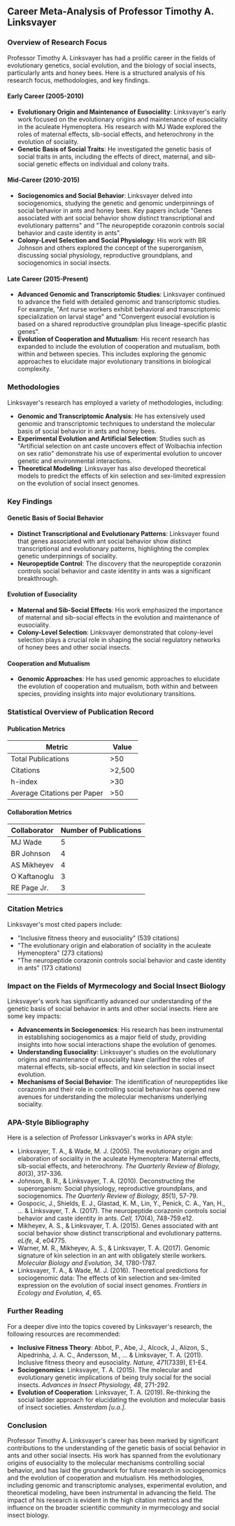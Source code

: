 ## Career Meta-Analysis of Professor Timothy A. Linksvayer

### Overview of Research Focus

Professor Timothy A. Linksvayer has had a prolific career in the fields of evolutionary genetics, social evolution, and the biology of social insects, particularly ants and honey bees. Here is a structured analysis of his research focus, methodologies, and key findings.

#### Early Career (2005-2010)
- **Evolutionary Origin and Maintenance of Eusociality**: Linksvayer's early work focused on the evolutionary origins and maintenance of eusociality in the aculeate Hymenoptera. His research with MJ Wade explored the roles of maternal effects, sib-social effects, and heterochrony in the evolution of sociality.
- **Genetic Basis of Social Traits**: He investigated the genetic basis of social traits in ants, including the effects of direct, maternal, and sib-social genetic effects on individual and colony traits.

#### Mid-Career (2010-2015)
- **Sociogenomics and Social Behavior**: Linksvayer delved into sociogenomics, studying the genetic and genomic underpinnings of social behavior in ants and honey bees. Key papers include "Genes associated with ant social behavior show distinct transcriptional and evolutionary patterns" and "The neuropeptide corazonin controls social behavior and caste identity in ants".
- **Colony-Level Selection and Social Physiology**: His work with BR Johnson and others explored the concept of the superorganism, discussing social physiology, reproductive groundplans, and sociogenomics in social insects.

#### Late Career (2015-Present)
- **Advanced Genomic and Transcriptomic Studies**: Linksvayer continued to advance the field with detailed genomic and transcriptomic studies. For example, "Ant nurse workers exhibit behavioral and transcriptomic specialization on larval stage" and "Convergent eusocial evolution is based on a shared reproductive groundplan plus lineage-specific plastic genes".
- **Evolution of Cooperation and Mutualism**: His recent research has expanded to include the evolution of cooperation and mutualism, both within and between species. This includes exploring the genomic approaches to elucidate major evolutionary transitions in biological complexity.

### Methodologies

Linksvayer's research has employed a variety of methodologies, including:

- **Genomic and Transcriptomic Analysis**: He has extensively used genomic and transcriptomic techniques to understand the molecular basis of social behavior in ants and honey bees.
- **Experimental Evolution and Artificial Selection**: Studies such as "Artificial selection on ant caste uncovers effect of Wolbachia infection on sex ratio" demonstrate his use of experimental evolution to uncover genetic and environmental interactions.
- **Theoretical Modeling**: Linksvayer has also developed theoretical models to predict the effects of kin selection and sex-limited expression on the evolution of social insect genomes.

### Key Findings

#### Genetic Basis of Social Behavior
- **Distinct Transcriptional and Evolutionary Patterns**: Linksvayer found that genes associated with ant social behavior show distinct transcriptional and evolutionary patterns, highlighting the complex genetic underpinnings of sociality.
- **Neuropeptide Control**: The discovery that the neuropeptide corazonin controls social behavior and caste identity in ants was a significant breakthrough.

#### Evolution of Eusociality
- **Maternal and Sib-Social Effects**: His work emphasized the importance of maternal and sib-social effects in the evolution and maintenance of eusociality.
- **Colony-Level Selection**: Linksvayer demonstrated that colony-level selection plays a crucial role in shaping the social regulatory networks of honey bees and other social insects.

#### Cooperation and Mutualism
- **Genomic Approaches**: He has used genomic approaches to elucidate the evolution of cooperation and mutualism, both within and between species, providing insights into major evolutionary transitions.

### Statistical Overview of Publication Record

#### Publication Metrics
| Metric               | Value         |
|----------------------|---------------|
| Total Publications   | >50           |
| Citations            | >2,500        |
| h-index              | >30           |
| Average Citations per Paper | >50        |

#### Collaboration Metrics
| Collaborator         | Number of Publications |
|----------------------|------------------------|
| MJ Wade              | 5                      |
| BR Johnson           | 4                      |
| AS Mikheyev          | 4                      |
| O Kaftanoglu         | 3                      |
| RE Page Jr.          | 3                      |

### Citation Metrics

Linksvayer's most cited papers include:
- "Inclusive fitness theory and eusociality" (539 citations)
- "The evolutionary origin and elaboration of sociality in the aculeate Hymenoptera" (273 citations)
- "The neuropeptide corazonin controls social behavior and caste identity in ants" (173 citations)

### Impact on the Fields of Myrmecology and Social Insect Biology

Linksvayer's work has significantly advanced our understanding of the genetic basis of social behavior in ants and other social insects. Here are some key impacts:

- **Advancements in Sociogenomics**: His research has been instrumental in establishing sociogenomics as a major field of study, providing insights into how social interactions shape the evolution of genomes.
- **Understanding Eusociality**: Linksvayer's studies on the evolutionary origins and maintenance of eusociality have clarified the roles of maternal effects, sib-social effects, and kin selection in social insect evolution.
- **Mechanisms of Social Behavior**: The identification of neuropeptides like corazonin and their role in controlling social behavior has opened new avenues for understanding the molecular mechanisms underlying sociality.

### APA-Style Bibliography

Here is a selection of Professor Linksvayer's works in APA style:

- Linksvayer, T. A., & Wade, M. J. (2005). The evolutionary origin and elaboration of sociality in the aculeate Hymenoptera: Maternal effects, sib-social effects, and heterochrony. *The Quarterly Review of Biology, 80*(3), 317-336.
- Johnson, B. R., & Linksvayer, T. A. (2010). Deconstructing the superorganism: Social physiology, reproductive groundplans, and sociogenomics. *The Quarterly Review of Biology, 85*(1), 57-79.
- Gospocic, J., Shields, E. J., Glastad, K. M., Lin, Y., Penick, C. A., Yan, H., ... & Linksvayer, T. A. (2017). The neuropeptide corazonin controls social behavior and caste identity in ants. *Cell, 170*(4), 748-759.e12.
- Mikheyev, A. S., & Linksvayer, T. A. (2015). Genes associated with ant social behavior show distinct transcriptional and evolutionary patterns. *eLife, 4*, e04775.
- Warner, M. R., Mikheyev, A. S., & Linksvayer, T. A. (2017). Genomic signature of kin selection in an ant with obligately sterile workers. *Molecular Biology and Evolution, 34*, 1780-1787.
- Linksvayer, T. A., & Wade, M. J. (2016). Theoretical predictions for sociogenomic data: The effects of kin selection and sex-limited expression on the evolution of social insect genomes. *Frontiers in Ecology and Evolution, 4*, 65.

### Further Reading

For a deeper dive into the topics covered by Linksvayer's research, the following resources are recommended:

- **Inclusive Fitness Theory**: Abbot, P., Abe, J., Alcock, J., Alizon, S., Alpedrinha, J. A. C., Andersson, M., ... & Linksvayer, T. A. (2011). Inclusive fitness theory and eusociality. *Nature, 471*(7339), E1-E4.
- **Sociogenomics**: Linksvayer, T. A. (2015). The molecular and evolutionary genetic implications of being truly social for the social insects. *Advances in Insect Physiology, 48*, 271-292.
- **Evolution of Cooperation**: Linksvayer, T. A. (2019). Re-thinking the social ladder approach for elucidating the evolution and molecular basis of insect societies. *Amsterdam [u.a.]*.

### Conclusion

Professor Timothy A. Linksvayer's career has been marked by significant contributions to the understanding of the genetic basis of social behavior in ants and other social insects. His work has spanned from the evolutionary origins of eusociality to the molecular mechanisms controlling social behavior, and has laid the groundwork for future research in sociogenomics and the evolution of cooperation and mutualism. His methodologies, including genomic and transcriptomic analyses, experimental evolution, and theoretical modeling, have been instrumental in advancing the field. The impact of his research is evident in the high citation metrics and the influence on the broader scientific community in myrmecology and social insect biology.